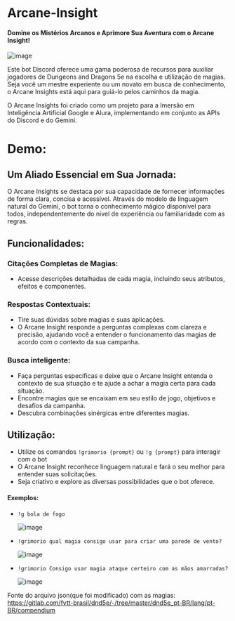 # Arcane-Insight
#### Domine os Mistérios Arcanos e Aprimore Sua Aventura com o Arcane Insight!
![image](https://github.com/Oracle-of-Delfos/Arcane-Insight/assets/63806038/a2cdf4ab-4e38-4dff-8c5e-4c7899e16813)

Este bot Discord oferece uma gama poderosa de recursos para auxiliar jogadores de Dungeons and Dragons 5e na escolha e utilização de magias. Seja você um mestre experiente ou um novato em busca de conhecimento, o Arcane Insights está aqui para guiá-lo pelos caminhos da magia.

O Arcane Insights foi criado como um projeto para a Imersão em Inteligência Artificial Google e Alura, implementando em conjunto as APIs do Discord e do Gemini.

# Demo:


## Um Aliado Essencial em Sua Jornada:

O Arcane Insights se destaca por sua capacidade de fornecer informações de forma clara, concisa e acessível. Através do modelo de linguagem natural do Gemini, o bot torna o conhecimento mágico disponível para todos, independentemente do nível de experiência ou familiaridade com as regras.

## Funcionalidades:

### Citações Completas de Magias: 
- Acesse descrições detalhadas de cada magia, incluindo seus atributos, efeitos e componentes.

### Respostas Contextuais: 
- Tire suas dúvidas sobre magias e suas aplicações.
- O Arcane Insight responde a perguntas complexas com clareza e precisão, ajudando você a entender o funcionamento das magias de acordo com o contexto da sua campanha.

### Busca inteligente: 
- Faça perguntas específicas e deixe que o Arcane Insight entenda o contexto de sua situação e te ajude a achar a magia certa para cada situação.
- Encontre magias que se encaixam em seu estilo de jogo, objetivos e desafios da campanha.
- Descubra combinações sinérgicas entre diferentes magias.
  
## Utilização:
- Utilize os comandos `!grimorio {prompt}` ou `!g {prompt}` para interagir com o bot
- O Arcane Insight reconhece linguagem natural e fará o seu melhor para entender suas solicitações.
- Seja criativo e explore as diversas possibilidades que o bot oferece.
#### Exemplos:
- `!g bola de fogo`
  
  ![image](https://github.com/Oracle-of-Delfos/Arcane-Insight/assets/63806038/fe94f65b-a213-49a4-87b5-f977d972d928)

- `!grimorio qual magia consigo usar para criar uma parede de vento?`
  
  ![image](https://github.com/Oracle-of-Delfos/Arcane-Insight/assets/63806038/9b6035fc-41d8-4e23-a002-475550e5acdc)

- `!grimorio Consigo usar magia ataque certeiro com as mãos amarradas?`
  
  ![image](https://github.com/Oracle-of-Delfos/Arcane-Insight/assets/63806038/b5816e05-cf94-433d-8edc-0e9cb82a3947)


Fonte do arquivo json(que foi modificado) com as magias: https://gitlab.com/fvtt-brasil/dnd5e/-/tree/master/dnd5e_pt-BR/lang/pt-BR/compendium
